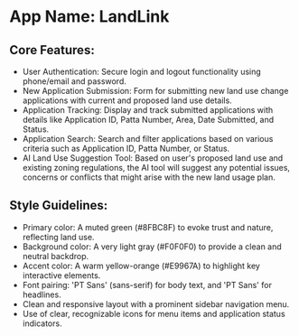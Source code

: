# **App Name**: LandLink

## Core Features:

- User Authentication: Secure login and logout functionality using phone/email and password.
- New Application Submission: Form for submitting new land use change applications with current and proposed land use details.
- Application Tracking: Display and track submitted applications with details like Application ID, Patta Number, Area, Date Submitted, and Status.
- Application Search: Search and filter applications based on various criteria such as Application ID, Patta Number, or Status.
- AI Land Use Suggestion Tool: Based on user's proposed land use and existing zoning regulations, the AI tool will suggest any potential issues, concerns or conflicts that might arise with the new land usage plan. 

## Style Guidelines:

- Primary color: A muted green (#8FBC8F) to evoke trust and nature, reflecting land use.
- Background color: A very light gray (#F0F0F0) to provide a clean and neutral backdrop.
- Accent color: A warm yellow-orange (#E9967A) to highlight key interactive elements.
- Font pairing: 'PT Sans' (sans-serif) for body text, and 'PT Sans' for headlines.
- Clean and responsive layout with a prominent sidebar navigation menu.
- Use of clear, recognizable icons for menu items and application status indicators.